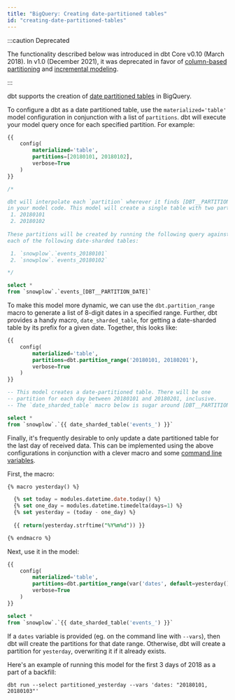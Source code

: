 ```yaml
---
title: "BigQuery: Creating date-partitioned tables"
id: "creating-date-partitioned-tables"
---
```



:::caution Deprecated

The functionality described below was introduced in dbt Core v0.10 (March 2018). In v1.0 (December 2021), it was deprecated in favor of [column-based partitioning](bigquery-configs#partition-clause) and [incremental modeling](configuring-incremental-models).

:::

dbt supports the creation of [date partitioned tables](https://cloud.google.com/bigquery/docs/partitioned-tables) in BigQuery.

To configure a dbt <Term id="model" /> as a date partitioned table, use the `materialized='table'` model configuration in conjunction with a list of `partitions`. dbt will execute your model query once for each specified partition. For example:

<File name='partitioned.sql'>

```sql
{{
    config(
        materialized='table',
        partitions=[20180101, 20180102],
        verbose=True
    )
}}

/*

dbt will interpolate each `partition` wherever it finds [DBT__PARTITION_DATE]
in your model code. This model will create a single table with two partitions:
 1. 20180101
 2. 20180102
 
These partitions will be created by running the following query against
each of the following date-sharded tables:

 1. `snowplow`.`events_20180101`
 2. `snowplow`.`events_20180102`

*/

select *
from `snowplow`.`events_[DBT__PARTITION_DATE]`
```

</File>

To make this model more dynamic, we can use the `dbt.partition_range` macro to generate a list of 8-digit dates in a specified range. Further, dbt provides a handy macro, `date_sharded_table`, for getting a date-sharded table by its prefix for a given date. Together, this looks like:

<File name='partitioned_range.sql'>

```sql
{{
    config(
        materialized='table',
        partitions=dbt.partition_range('20180101, 20180201'),
        verbose=True
    )
}}

-- This model creates a date-partitioned table. There will be one
-- partition for each day between 20180101 and 20180201, inclusive.
-- The `date_sharded_table` macro below is sugar around [DBT__PARTITION_DATE]

select *
from `snowplow`.`{{ date_sharded_table('events_') }}`
```

</File>

Finally, it's frequently desirable to only update a date partitioned table for the last day of received data. This can be implemented using the above configurations in conjunction with a clever macro and some [command line variables](using-variables).

First, the macro:

<File name='macros/yesterday.sql'>

```sql
{% macro yesterday() %}

  {% set today = modules.datetime.date.today() %}
  {% set one_day = modules.datetime.timedelta(days=1) %}
  {% set yesterday = (today - one_day) %}
  
  {{ return(yesterday.strftime("%Y%m%d")) }}

{% endmacro %}
```

</File>

Next, use it in the model:

<File name='partitioned_yesterday.sql'>

```sql
{{
    config(
        materialized='table',
        partitions=dbt.partition_range(var('dates', default=yesterday())),
        verbose=True
    )
}}

select *
from `snowplow`.`{{ date_sharded_table('events_') }}`
```

</File>

If a `dates` variable is provided (eg. on the command line with `--vars`), then dbt will create the partitions for that date range. Otherwise, dbt will create a partition for `yesterday`, overwriting it if it already exists.

Here's an example of running this model for the first 3 days of 2018 as a part of a backfill:

```
dbt run --select partitioned_yesterday --vars 'dates: "20180101, 20180103"'
```
